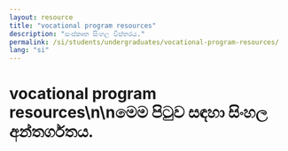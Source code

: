 ```yaml
---
layout: resource
title: "vocational program resources"
description: "සංස්කෘත සිංහල විස්තරය."
permalink: /si/students/undergraduates/vocational-program-resources/
lang: "si"
---
```


# vocational program resources\n\nමෙම පිටුව සඳහා සිංහල අන්තර්ගතය.

